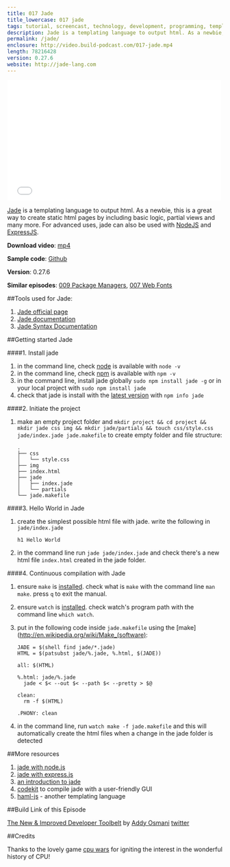 ```yaml
---
title: 017 Jade
title_lowercase: 017 jade
tags: tutorial, screencast, technology, development, programming, template, jade, html, partials, npm, node
description: Jade is a templating language to output html. As a newbie, this is a great way to create static html pages by including basic logic, partial views and many more. For advanced uses, jade can also be used with NodeJS and ExpressJS.
permalink: /jade/
enclosure: http://video.build-podcast.com/017-jade.mp4
length: 78216428
version: 0.27.6
website: http://jade-lang.com
---
```


<div id="video"><iframe src="//player.vimeo.com/video/51260131" width="500" height="281" frameborder="0" webkitallowfullscreen mozallowfullscreen allowfullscreen></iframe></div>

[Jade](http://jade-lang.com/) is a templating language to output html. As a newbie, this is a great way to create static html pages by including basic logic, partial views and many more. For advanced uses, jade can also be used with [NodeJS](http://nodejs.org/) and [ExpressJS](http://expressjs.com/).

<p><strong>Download video</strong>: <a href="http://video.build-podcast.com/017-jade.mp4" download="build-podcast-017-jade.mp4">mp4</a></p>

**Sample code**: [Github](https://github.com/sayanee/build-podcast/tree/master/017-jade)

**Version**: 0.27.6

**Similar episodes**: [009 Package Managers](/package-managers), [007 Web Fonts](/web-fonts)

##Tools used for Jade:

1. [Jade official page](http://yslow.org/)
1. [Jade documentation](https://github.com/visionmedia/jade)
1. [Jade Syntax Documentation](http://naltatis.github.com/jade-syntax-docs/)

##Getting started Jade

####1. Install jade
1. in the command line, check [node](http://nodejs.org/) is available with `node -v`
1. in the command line, check [npm](https://npmjs.org/) is available with `npm -v`
1. in the command line, install jade globally `sudo npm install jade -g` or in your local project with `sudo npm install jade`
1. check that jade is install with the [latest version](https://npmjs.org/package/jade) with `npm info jade`

####2. Initiate the project

1. make an empty project folder and `mkdir project && cd project && mkdir jade css img && mkdir jade/partials && touch css/style.css jade/index.jade jade.makefile` to create empty folder and file structure:

    ```
    .
    ├── css
    │   └── style.css
    ├── img
    ├── index.html
    ├── jade
    │   ├── index.jade
    │   └── partials
    └── jade.makefile
    ```

####3. Hello World in Jade

1. create the simplest possible html file with jade. write the following in `jade/index.jade`

    ```
    h1 Hello World
    ```
1. in the command line run `jade jade/index.jade` and check there's a new html file `index.html` created in the jade folder.

####4. Continuous compilation with Jade

1. ensure `make` is [installed](http://stackoverflow.com/questions/6767481/where-can-i-find-make-program-for-mac-os-x-lion). check what is `make` with the command line `man make`. press `q` to exit the manual.
1. ensure `watch` is [installed](http://osxdaily.com/2010/08/22/install-watch-command-on-os-x/). check watch's program path with the command line `which watch`.
1. put in the following code inside `jade.makefile` using the [make](http://en.wikipedia.org/wiki/Make_(software):

    ```
    JADE = $(shell find jade/*.jade)
    HTML = $(patsubst jade/%.jade, %.html, $(JADE))

    all: $(HTML)

    %.html: jade/%.jade
      jade < $< --out $< --path $< --pretty > $@

    clean:
      rm -f $(HTML)

    .PHONY: clean
    ```

1. in the command line, run `watch make -f jade.makefile` and this will automatically create the html files when a change in the jade folder is detected


##More resources

1. [jade with node.js](http://devashish.co.in/2012/01/27/node-jspart-3-jade-bootstrap/)
1. [jade with express.js](http://www.hacksparrow.com/express-js-tutorial.html)
1. [an introduction to jade](http://www.franz-enzenhofer.com/jade)
1. [codekit](http://incident57.com/codekit/) to compile jade with a user-friendly GUI
1. [haml-js](https://github.com/creationix/haml-js) - another templating language

##Build Link of this Episode

[The New & Improved Developer Toolbelt](http://dl.dropbox.com/u/70775642/talks/tooling/fronteers/index.html) by [Addy Osmani](http://addyosmani.com/blog/) [twitter](https://twitter.com/addyosmani)

##Credits

Thanks to the lovely game [cpu wars](http://us.cpuwarsthegame.com/) for igniting the interest in the wonderful history of CPU!

